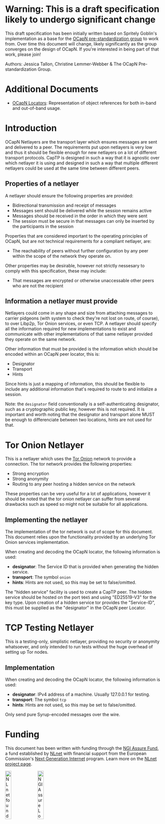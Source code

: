 # Warning: This is a draft specification likely to undergo significant change

This draft specification has been initially written based on Spritely Goblin's
implementation as a base for the [OCapN pre-standardization
group](https://ocapn.org) to work from. Over time this document will change,
likely significantly as the group converges on the design of OCapN. If you're
interested in being part of that work, please join!

Authors: Jessica Tallon, Christine Lemmer-Webber & The OCapN Pre-standardization
Group.

# Additional Documents

- [OCapN Locators](): Representation of object references for both in-band and
  out-of-band usage.

# Introduction

OCapN Netlayers are the transport layer which ensures messages are sent and
delivered to a peer. The requirements put upon netlayers is very low and thus it
should be flexible enough for new netlayers on a lot of different transport
protocols. CapTP is designed in such a way that it is agnostic over which
netlayer it is using and designed in such a way that multiple different
netlayers could be used at the same time between different peers.

## Properties of a netlayer

A netlayer should ensure the following properties are provided:

- Bidirectional transmission and receipt of messages
- Messages sent should be delivered while the session remains active
- Messages should be received in the order in which they were sent
- The session must be secure in that messages can only be inserted by the
  participants in the session

Properties that are considered important to the operating principles of OCapN,
but are not technical requirements for a compliant netlayer, are:

- The reachability of peers without further configuration by any peer within the
  scope of the network they operate on.

Other properties may be desirable, however not strictly nessesary to comply with
this specification, these may include:

- That messages are encrypted or otherwise unaccessable other peers who are not
  the recipient

## Information a netlayer must provide

Netlayers could come in any shape and size from attaching messages to carrier
pidgeons (with system to check they're not lost on route, of course), to over
Libp2p, Tor Onion services, or even TCP. A netlayer should specify all the
information required for new implementations to exist and communicate with other
implementations of that same netlayer provided they operate on the same network.

Other information that must be provided is the information which should be
encoded within an OCapN peer locator, this is:

- Designator
- Transport
- Hints

Since hints is just a mapping of information, this should be flexible to include
any additional information that's required to route to and initialize a session.

Note: the `designator` field conventionally is a self-authenticating designator,
such as a cryptographic public key, however this is not required. It is
important and worth noting that the designator and transport alone MUST be
enough to differenciate between two locations, hints are not used for that.

# Tor Onion Netlayer

This is a netlayer which uses the [Tor Onion](https://www.torproject.org/)
network to provide a connection. The tor network provides the following
properties:

- Strong encryption
- Strong anonymity
- Routing to any peer hosting a hidden service on the network

These properties can be very useful for a lot of applications, however it should
be noted that the tor onion netlayer can suffer from several drawbacks such as
speed so might not be suitable for all applications.

## Implementing the netlayer

The implementation of the tor network is out of scope for this document. This
document relies upon the functionality provided by an underlying Tor Onion
services implementation.

When creating and decoding the OCapN locator, the following information is used:

- **designator**: The Service ID that is provided when generating the hidden
service.
- **transport**: The symbol `onion`
- **hints**: Hints are not used, so this may be set to false/omitted.

The "hidden service" facility is used to create a CapTP peer. The hidden service
should be hosted on the port `9045` and using "ED25519-V3" for the key type.
Upon creation of a hidden service tor provides the "Service-ID", this must be
supplied as the "designator" in the OCapN peer Locator.

# TCP Testing Netlayer

This is a testing-only, simplistic netlayer, providing no security or anonymity
whatsoever, and only intended to run tests without the huge overhead of setting up
Tor nodes.

## Implementation

When creating and decoding the OCapN locator, the following information is used:

- **designator**: IPv4 address of a machine. Usually 127.0.0.1 for testing.
- **transport**: The symbol `tcp`
- **hints**: Hints are not used, so this may be set to false/omitted.

Only send pure Syrup-encoded messages over the wire.

# Funding

This document has been written with funding through the [NGI Assure Fund](https://nlnet.nl/assure), a fund established by [NLnet](https://nlnet.nl) with financial support from the European Commission's [Next Generation Internet](https://ngi.eu) program. Learn more on the [NLnet project page]( https://nlnet.nl/project/SpritelyOCCapN#ack).

[<img src="https://nlnet.nl/logo/banner.png" alt="NLnet foundation logo" width="20%" />](https://nlnet.nl)
[<img src="https://nlnet.nl/image/logos/NGIAssure_tag.svg" alt="NGI Assure Logo" width="20%" />](https://nlnet.nl/assure)

